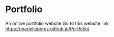 # Portfolio
An online portfolio website
Go to this website link https://marielleperez.github.io/Portfolio/
